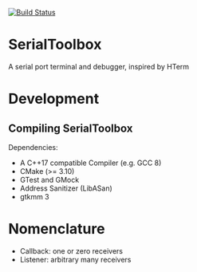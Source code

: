 [![Build Status](https://travis-ci.org/aul12/SerialToolbox.svg?branch=master)](https://travis-ci.org/aul12/SerialToolbox)
# SerialToolbox
A serial port terminal and debugger, inspired by HTerm

# Development
## Compiling SerialToolbox
Dependencies:
 * A C++17 compatible Compiler (e.g. GCC 8)
 * CMake (>= 3.10)
 * GTest and GMock
 * Address Sanitizer (LibASan)
 * gtkmm 3
 
# Nomenclature
* Callback: one or zero receivers
* Listener: arbitrary many receivers
